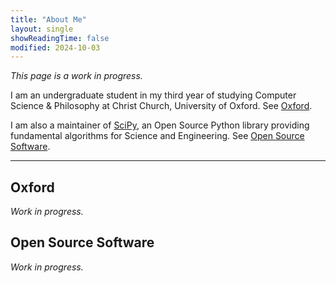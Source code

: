 ```yaml
---
title: "About Me"
layout: single
showReadingTime: false
modified: 2024-10-03
---
```


*This page is a work in progress.*

I am an undergraduate student in my third year of studying
Computer Science & Philosophy at Christ Church, University of Oxford.
See [Oxford](#oxford).

I am also a maintainer of [SciPy], an Open Source Python library providing
fundamental algorithms for Science and Engineering.
See [Open Source Software](#open-source-software).

[SciPy]: https://scipy.org

---

## Oxford

*Work in progress.*

## Open Source Software

*Work in progress.*

